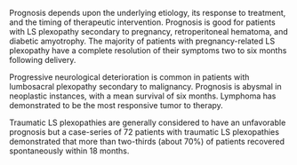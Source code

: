 Prognosis depends upon the underlying etiology, its response to treatment, and the timing of therapeutic intervention. Prognosis is good for patients with LS plexopathy secondary to pregnancy, retroperitoneal hematoma, and diabetic amyotrophy. The majority of patients with pregnancy-related LS plexopathy have a complete resolution of their symptoms two to six months following delivery.

Progressive neurological deterioration is common in patients with lumbosacral plexopathy secondary to malignancy. Prognosis is abysmal in neoplastic instances, with a mean survival of six months. Lymphoma has demonstrated to be the most responsive tumor to therapy.

Traumatic LS plexopathies are generally considered to have an unfavorable prognosis but a case-series of 72 patients with traumatic LS plexopathies demonstrated that more than two-thirds (about 70%) of patients recovered spontaneously within 18 months.